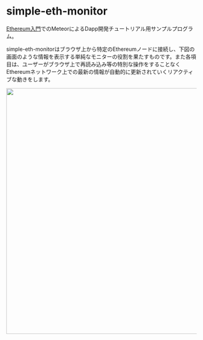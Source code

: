 # simple-eth-monitor

[Ethereum入門](http://book.ethereum-jp.net/)でのMeteorによるDapp開発チュートリアル用サンプルプログラム。

simple-eth-monitorはブラウザ上から特定のEthereumノードに接続し、下図の画面のような情報を表示する単純なモニターの役割を果たすものです。また各項目は、ユーザーがブラウザ上で再読み込み等の特別な操作をすることなくEthereumネットワーク上での最新の情報が自動的に更新されていくリアクティブな動きをします。

<img src="http://book.ethereum-jp.net/meteor_dapp/00_img/simple-eth-monitor.png" width="650">
